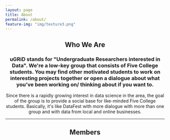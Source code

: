 ```yaml
---
layout: page
title: About
permalink: /about/
feature-img: "img/texture3.png"
---
```


<center><h2>
Who We Are
</h2></center>

<center><h3>
uGRiD stands for "Undergraduate Researchers interested in Data". We're a low-key group that consists of Five College students. You may find other motivated students to work on interesting projects together or open a dialogue about what you've been working on/ thinking about if you want to.
</h3></center>

<center><p>
Since there is a rapidly growing interest in data science in the area, the goal of the group is to provide a social base for like-minded Five College students. Basically, it's like DataFest with more dialogue with more than one group and with data from local and online businesses.
</p></center>

---

<center><h2>
Members
</h2></center>


